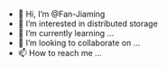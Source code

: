 - 👋 Hi, I’m @Fan-Jiaming
- 👀 I’m interested in distributed storage
- 🌱 I’m currently learning ...
- 💞️ I’m looking to collaborate on ...
- 📫 How to reach me ...

<!---
Fan-Jiaming/Fan-Jiaming is a ✨ special ✨ repository because its `README.md` (this file) appears on your GitHub profile.
You can click the Preview link to take a look at your changes.
--->
